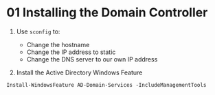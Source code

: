 # 01 Installing the Domain Controller

1. Use `sconfig` to:
    - Change the hostname
    - Change the IP address to static
    - Change the DNS server to our own IP address

2. Install the Active Directory Windows Feature


```shell
Install-WindowsFeature AD-Domain-Services -IncludeManagementTools
```